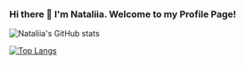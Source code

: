 ### Hi there 👋 I'm Nataliia. Welcome to my Profile Page!

<!--
**sonata22/sonata22** is a ✨ _special_ ✨ repository because its `README.md` (this file) appears on your GitHub profile.

Here are some ideas to get you started:
- 🔭 I’m currently working on ...
- 🌱 I’m currently learning ...
- 👯 I’m looking to collaborate on ...
- 🤔 I’m looking for help with ...
- 💬 Ask me about ...
- 📫 How to reach me: ...
- 😄 Pronouns: ...
- ⚡ Fun fact: ...
-->

![Nataliia's GitHub stats](https://github-readme-stats.vercel.app/api?username=sonata22&show_icons=true&theme=default)

[![Top Langs](https://github-readme-stats.vercel.app/api/top-langs/?username=anuraghazra&layout=compact&layout=compact&theme=default)](https://github.com/anuraghazra/github-readme-stats)


